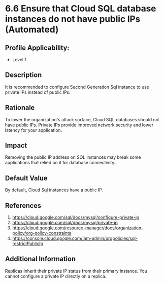 # 6.6 Ensure that Cloud SQL database instances do not have public IPs (Automated)

## Profile Applicability:

- Level 1

## Description

It is recommended to configure Second Generation Sql instance to use private IPs instead of public IPs.

## Rationale

To lower the organization's attack surface, Cloud SQL databases should not have public IPs. Private IPs provide improved network security and lower latency for your application.

## Impact

Removing the public IP address on SQL instances may break some applications that relied on it for database connectivity.

## Default Value

By default, Cloud Sql instances have a public IP.

## References

1. https://cloud.google.com/sql/docs/mysql/configure-private-ip
2. https://cloud.google.com/sql/docs/mysql/private-ip
3. https://cloud.google.com/resource-manager/docs/organization-policy/org-policy-constraints
4. https://console.cloud.google.com/iam-admin/orgpolicies/sql-restrictPublicIp

## Additional Information

Replicas inherit their private IP status from their primary instance. You cannot configure a private IP directly on a replica.